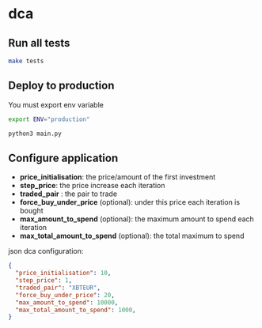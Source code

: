 # dca

## Run all tests

```bash
make tests
```

## Deploy to production

You must export env variable

```bash
export ENV="production"
```

```bash
python3 main.py
```

## Configure application

* **price_initialisation**: the price/amount of the first investment
* **step_price**: the price increase each iteration
* **traded_pair** : the pair to trade
* **force_buy_under_price** (optional): under this price each iteration is bought
* **max_amount_to_spend** (optional): the maximum amount to spend each iteration
* **max_total_amount_to_spend** (optional): the total maximum to spend

json dca configuration:
```json
{
  "price_initialisation": 10,
  "step_price": 1,
  "traded_pair": "XBTEUR",
  "force_buy_under_price": 20,
  "max_amount_to_spend": 10000,
  "max_total_amount_to_spend": 1000,
}
```